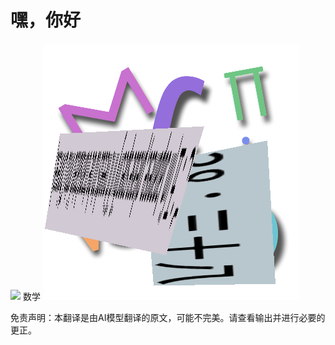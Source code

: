 # 嘿，你好

![](../translated_images/bicycle.e5987a077c36459b31452b5f6322a930fe95440ab29aeb9c7cbea92148cbe694.zh.png)
数学
![](../translated_images/Math.057b8e51717bb65cec8a5b1b0d2eba85728b325315d7edd870b1d734356bb42a.zh.jpg)


免责声明：本翻译是由AI模型翻译的原文，可能不完美。请查看输出并进行必要的更正。
